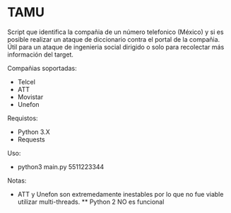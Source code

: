 # TAMU

Script que identifica la compañia de un número telefonico (México) y si es posible realizar un ataque de diccionario contra el portal de la compañia. Útil para un ataque de ingenieria social dirigido o solo para recolectar más información del target.

Compañias soportadas:
  - Telcel
  - ATT
  - Movistar
  - Unefon

Requistos:
  - Python 3.X
  - Requests

Uso:
  - python3 main.py 5511223344

Notas:
  * ATT y Unefon son extremedamente inestables por lo que no fue viable utilizar multi-threads.
  ** Python 2 NO es funcional
